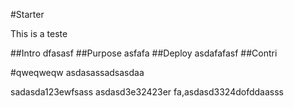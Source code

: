 #Starter

This is a teste

##Intro
dfasasf
##Purpose 
asfafa
##Deploy
asdafafasf
##Contri

#qweqweqw
asdasassadsasdaa

sadasda123ewfsass
asdasd3e32423er
fa,asdasd3324dofddaasss